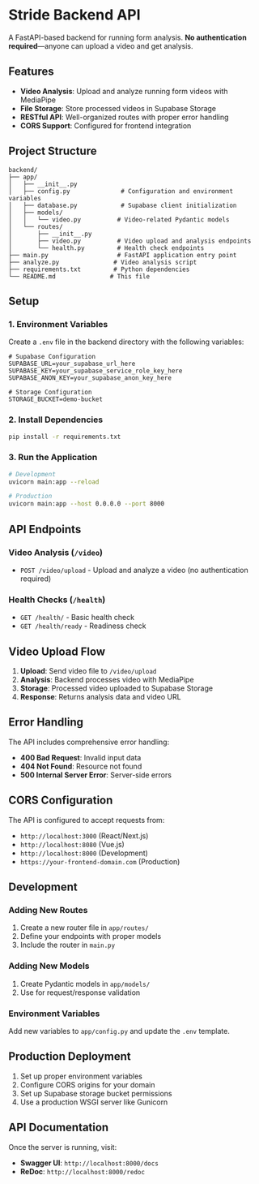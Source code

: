 # Stride Backend API

A FastAPI-based backend for running form analysis. **No authentication required**—anyone can upload a video and get analysis.

## Features

- **Video Analysis**: Upload and analyze running form videos with MediaPipe
- **File Storage**: Store processed videos in Supabase Storage
- **RESTful API**: Well-organized routes with proper error handling
- **CORS Support**: Configured for frontend integration

## Project Structure

```
backend/
├── app/
│   ├── __init__.py
│   ├── config.py              # Configuration and environment variables
│   ├── database.py            # Supabase client initialization
│   ├── models/
│   │   └── video.py          # Video-related Pydantic models
│   └── routes/
│       ├── __init__.py
│       ├── video.py          # Video upload and analysis endpoints
│       └── health.py         # Health check endpoints
├── main.py                   # FastAPI application entry point
├── analyze.py               # Video analysis script
├── requirements.txt         # Python dependencies
└── README.md               # This file
```

## Setup

### 1. Environment Variables

Create a `.env` file in the backend directory with the following variables:

```env
# Supabase Configuration
SUPABASE_URL=your_supabase_url_here
SUPABASE_KEY=your_supabase_service_role_key_here
SUPABASE_ANON_KEY=your_supabase_anon_key_here

# Storage Configuration
STORAGE_BUCKET=demo-bucket
```

### 2. Install Dependencies

```bash
pip install -r requirements.txt
```

### 3. Run the Application

```bash
# Development
uvicorn main:app --reload

# Production
uvicorn main:app --host 0.0.0.0 --port 8000
```

## API Endpoints

### Video Analysis (`/video`)

- `POST /video/upload` - Upload and analyze a video (no authentication required)

### Health Checks (`/health`)

- `GET /health/` - Basic health check
- `GET /health/ready` - Readiness check

## Video Upload Flow

1. **Upload**: Send video file to `/video/upload`
2. **Analysis**: Backend processes video with MediaPipe
3. **Storage**: Processed video uploaded to Supabase Storage
4. **Response**: Returns analysis data and video URL

## Error Handling

The API includes comprehensive error handling:

- **400 Bad Request**: Invalid input data
- **404 Not Found**: Resource not found
- **500 Internal Server Error**: Server-side errors

## CORS Configuration

The API is configured to accept requests from:
- `http://localhost:3000` (React/Next.js)
- `http://localhost:8080` (Vue.js)
- `http://localhost:8000` (Development)
- `https://your-frontend-domain.com` (Production)

## Development

### Adding New Routes

1. Create a new router file in `app/routes/`
2. Define your endpoints with proper models
3. Include the router in `main.py`

### Adding New Models

1. Create Pydantic models in `app/models/`
2. Use for request/response validation

### Environment Variables

Add new variables to `app/config.py` and update the `.env` template.

## Production Deployment

1. Set up proper environment variables
2. Configure CORS origins for your domain
3. Set up Supabase storage bucket permissions
4. Use a production WSGI server like Gunicorn

## API Documentation

Once the server is running, visit:
- **Swagger UI**: `http://localhost:8000/docs`
- **ReDoc**: `http://localhost:8000/redoc` 